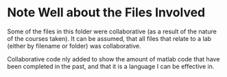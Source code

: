 # Note Well about the Files Involved

Some of the files in this folder were collaborative (as a result of the nature of the courses taken). It can be assumed, that all files that relate to a lab (either by filename or folder) was collaborative.  

Collaborative code nly added to show the amount of matlab code that have been completed in the past, and that it is a language I can be effective in. 
